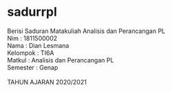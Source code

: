 # sadurrpl
Berisi Saduran Matakuliah Analisis dan Perancangan PL
<br>
Nim      : 1811500002<br>
Nama     : Dian Lesmana<br>
Kelompok : TI6A<br>
Matkul   : Analisis dan Perancangan PL<br>
Semester : Genap<br>
<br>
TAHUN AJARAN 2020/2021
